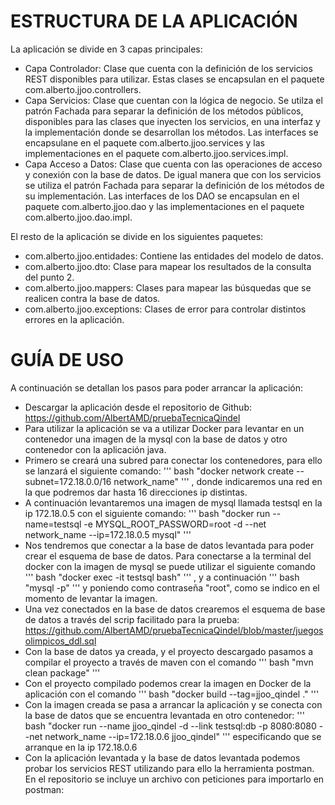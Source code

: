 # ESTRUCTURA DE LA APLICACIÓN 
La aplicación se divide en 3 capas principales:
 - Capa Controlador: Clase que cuenta con la definición de los servicios REST disponibles para utilizar. Estas clases se encapsulan en el paquete com.alberto.jjoo.controllers.
 - Capa Servicios: Clase que cuentan con la lógica de negocio. Se utilza el patrón Fachada para separar la definición de los métodos públicos, disponibles para las clases que inyecten los servicios,
en una interfaz y la implementación donde se desarrollan los métodos. Las interfaces se encapsulane en el paquete com.alberto.jjoo.services y las implementaciones en el paquete com.alberto.jjoo.services.impl.
 - Capa Acceso a Datos: Clase que cuenta con las operaciones de acceso y conexión con la base de datos. De igual manera que con los servicios se utiliza el patrón Fachada para separar la definición de los métodos de
su implementación. Las interfaces de los DAO se encapsulan en el paquete com.alberto.jjoo.dao y las implementaciones en el paquete com.alberto.jjoo.dao.impl.

El resto de la aplicación se divide en los siguientes paquetes:
 - com.alberto.jjoo.entidades: Contiene las entidades del modelo de datos.
 - com.alberto.jjoo.dto: Clase para mapear los resultados de la consulta del punto 2.
 - com.alberto.jjoo.mappers: Clases para mapear las búsquedas que se realicen contra la base de datos.
 - com.alberto.jjoo.exceptions: Clases de error para controlar distintos errores en la aplicación.
 
# GUÍA DE USO
A continuación se detallan los pasos para poder arrancar la aplicación:
 - Descargar la aplicación desde el repositorio de Github: https://github.com/AlbertAMD/pruebaTecnicaQindel
 - Para utilizar la aplicación se va a utilizar Docker para levantar en un contenedor una imagen de la mysql con la base de datos y otro contenedor con la aplicación java.
 - Primero se creará una subred para conectar los contenedores, para ello se lanzará el siguiente comando: 
 ''' bash
 "docker network create --subnet=172.18.0.0/16 network_name"
 '''
, donde indicaremos una red en la que podremos dar hasta 16 direcciones ip distintas.
 - A continuación levantaremos una imagen de mysql llamada testsql en la ip 172.18.0.5 con el siguiente comando:
''' bash
 "docker run --name=testsql -e MYSQL_ROOT_PASSWORD=root -d --net network_name --ip=172.18.0.5 mysql"
'''
 - Nos tendremos que conectar a la base de datos levantada para poder crear el esquema de base de datos. Para conectarse a la terminal del docker con la imagen de mysql se puede utilizar el siguiente comando 
''' bash
 "docker exec -it testsql bash"
'''
, y a continuación 
''' bash 
 "mysql -p"
'''
y poniendo como contraseña "root", como se indico en el momento de levantar la imagen.
 - Una vez conectados en la base de datos crearemos el esquema de base de datos a través del scrip facilitado para la prueba: https://github.com/AlbertAMD/pruebaTecnicaQindel/blob/master/juegosolimpicos_ddl.sql
 - Con la base de datos ya creada, y el proyecto descargado pasamos a compilar el proyecto a través de maven con el comando 
''' bash
 "mvn clean package"
'''
 - Con el proyecto compilado podemos crear la imagen en Docker de la aplicación con el comando 
''' bash 
 "docker build --tag=jjoo_qindel ."
'''
 - Con la imagen creada se pasa a arrancar la aplicación y se conecta con la base de datos que se encuentra levantada en otro contenedor: 
''' bash
 "docker run --name jjoo_qindel -d --link testsql:db -p 8080:8080 --net network_name --ip=172.18.0.6 jjoo_qindel"
''' 
especificando que se arranque en la ip 172.18.0.6
 - Con la aplicación levantada y la base de datos levantada podemos probar los servicios REST utilizando para ello la herramienta postman. En el repositorio se incluye un archivo con peticiones para importarlo en postman:

